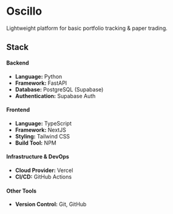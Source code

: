 # Oscillo
Lightweight platform for basic portfolio tracking & paper trading.

## Stack

#### Backend

*   **Language:** Python
*   **Framework:** FastAPI
*   **Database:** PostgreSQL (Supabase)
*   **Authentication:** Supabase Auth

#### Frontend

*   **Language:** TypeScript
*   **Framework:** NextJS
*   **Styling:** Tailwind CSS
*   **Build Tool:** NPM

#### Infrastructure & DevOps

*   **Cloud Provider:** Vercel
*   **CI/CD:** GitHub Actions

#### Other Tools

*   **Version Control:** Git, GitHub
